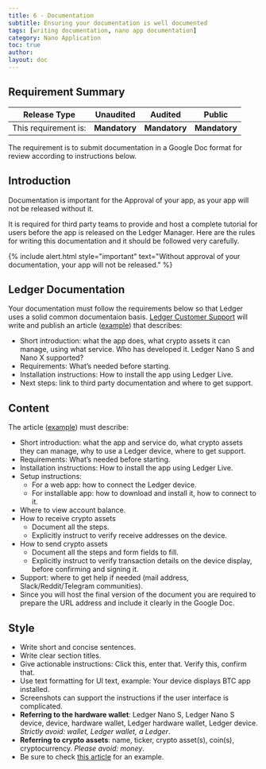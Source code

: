 ```yaml
---
title: 6 - Documentation
subtitle: Ensuring your documentation is well documented
tags: [writing documentation, nano app documentation]
category: Nano Application
toc: true
author:
layout: doc
---
```


## Requirement Summary

|    Release Type       |          Unaudited     |          Audited       |          Public        |
|-----------------------|------------------------|------------------------|------------------------|
|  This requirement is: |    <b>Mandatory</b>    |   <b>Mandatory</b>     |   <b>Mandatory</b>     |

The requirement is to submit documentation in a Google Doc format for review according to instructions below. 

## Introduction

Documentation is important for the Approval of your app, as your app will not be released without it.

It is required for third party teams to provide and host a complete tutorial for users before the app is released on the Ledger Manager. Here are the rules for writing this documentation and it should be followed very carefully.

<!--  -->
{% include alert.html style="important" text="Without approval of your documentation, your app will not be released." %}
<!--  -->

## Ledger Documentation

Your documentation must follow the requirements below  so that Ledger uses a solid common documentaion basis.
[Ledger Customer Support](https://support.ledgerwallet.com/hc/en-us) will write and publish an article ([example](https://support.ledgerwallet.com/hc/en-us/articles/360007583514-Ontology-ONT-)) that describes:
- Short introduction: what the app does, what crypto assets it can manage, using what service. Who has developed it. Ledger Nano S and Nano X supported?
- Requirements: What’s needed before starting.
- Installation instructions: How to install the app using Ledger Live.
- Next steps: link to third party documentation and where to get support.


## Content

The article ([example](https://blog.cyberrepublic.org/2020/06/15/how-to-use-your-ledger-device-with-the-elastos-light-wallet/)) must describe:
- Short introduction: what the app and service do, what crypto assets they can manage, why to use a Ledger device, where to get support.
- Requirements: What’s needed before starting.
- Installation instructions: How to install the app using Ledger Live.
- Setup instructions:
    - For a web app: how to connect the Ledger device.
    - For installable app: how to download and install it, how to connect to it.
- Where to view account balance.
- How to receive crypto assets
    - Document all the steps.
    - Explicitly instruct to verify receive addresses on the device.
- How to send crypto assets
    - Document all the steps and form fields to fill.
    - Explicitly instruct to verify transaction details on the device display, before confirming and signing it.
- Support: where to get help if needed (mail address, Slack/Reddit/Telegram communities). 
- Since you will host the final version of the document you are required to prepare the URL address and include it clearly in the Google Doc.

## Style

- Write short and concise sentences.
- Write clear section titles.
- Give actionable instructions: Click this, enter that. Verify this, confirm that.
- Use text formatting for UI text, example: Your device displays BTC app installed.
- Screenshots can support the instructions if the user interface is complicated.
- **Referring to the hardware wallet**: Ledger Nano S, Ledger Nano S device, device, hardware wallet, Ledger hardware wallet, Ledger device.
<i>Strictly avoid: wallet, Ledger wallet, a Ledger</i>.
- **Referring to crypto assets**: name, ticker, crypto asset(s), coin(s), cryptocurrency.
<i>Please avoid: money</i>.
- Be sure to check [this article](https://blog.cyberrepublic.org/2020/06/15/how-to-use-your-ledger-device-with-the-elastos-light-wallet/) for an example.
